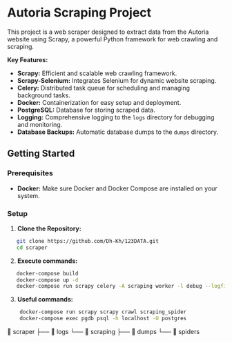 # Autoria Scraping Project

This project is a web scraper designed to extract data from the Autoria website using Scrapy, a powerful Python framework for web crawling and scraping.

**Key Features:**

* **Scrapy:** Efficient and scalable web crawling framework.
* **Scrapy-Selenium:**  Integrates Selenium for dynamic website scraping.
* **Celery:** Distributed task queue for scheduling and managing background tasks.
* **Docker:** Containerization for easy setup and deployment.
* **PostgreSQL:** Database for storing scraped data.
* **Logging:** Comprehensive logging to the `logs` directory for debugging and monitoring.
* **Database Backups:** Automatic database dumps to the `dumps` directory.

## Getting Started

### Prerequisites

* **Docker:** Make sure Docker and Docker Compose are installed on your system.

### Setup

1. **Clone the Repository:**
```bash
   git clone https://github.com/Dh-Kh/123DATA.git
   cd scraper
```

2. **Execute commands:**
```bash
   docker-compose build 
   docker-compose up -d
   docker-compose run scrapy celery -A scraping worker -l debug --logfile=logs/celery.log --beat
   ```

3. **Useful commands:**
```bash
    docker-compose run scrapy scrapy crawl scraping_spider
    docker-compose exec pgdb psql -h localhost -U postgres
```
📂 scraper
├── 📁 logs
└── 📁 scraping
    ├── 📁 dumps
    └── 📁 spiders
